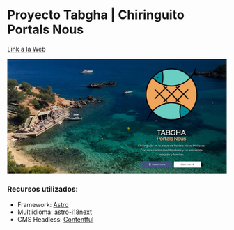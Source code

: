 # Proyecto Tabgha | Chiringuito Portals Nous

[Link a la Web](https://tabgha.es/)

![](public/portada-tabgha.jpg)

### Recursos utilizados:
- Framework: [Astro](https://astro.build/)
- Multiidioma: [astro-i18next](https://github.com/yassinedoghri/astro-i18next)
- CMS Headless: [Contentful](https://contentful.com)
